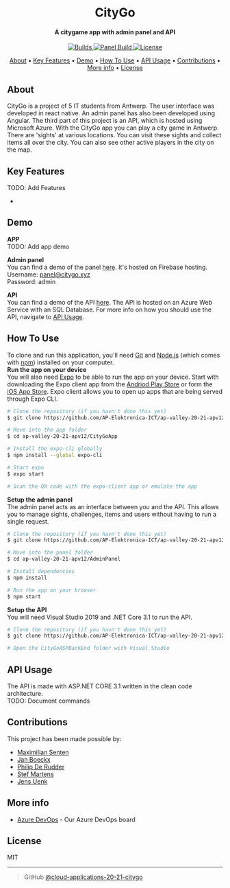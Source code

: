 <h1 align="center">
  CityGo
</h1>

<h4 align="center">A citygame app with admin panel and API</h4>

<p align="center">
  <a href="https://app.bitrise.io/app/f8e4f5158cfde012#/builds">
    <img src="https://app.bitrise.io/app/f8e4f5158cfde012/status.svg?token=cLg-X0PmNx5LMdekTn0WvA&branch=master"
         alt="Builds">
  </a>
  <a href="https://github.com/AP-Elektronica-ICT/cloud-applications-20-21-citygo/actions?query=workflow%3A%22Deploy+to+Firebase+Hosting+on+merge%22">
    <img src="https://github.com/AP-Elektronica-ICT/cloud-applications-20-21-citygo/workflows/Deploy%20to%20Firebase%20Hosting%20on%20merge/badge.svg"
         alt="Panel Build">
  </a>
  <a href="https://opensource.org/licenses/MIT">
    <img src="https://img.shields.io/badge/License-MIT-yellow.svg"
         alt="License">
  </a>
</p>

<p align="center">
  <a href="#about">About</a> •
  <a href="#key-features">Key Features</a> •
  <a href="#demo">Demo</a> •
  <a href="#how-to-use">How To Use</a> •
  <a href="#api-usage">API Usage</a> •
  <a href="#contributions">Contributions</a> •
  <a href="#more-info">More info</a> •
  <a href="#license">License</a>
</p>

## About

CityGo is a project of 5 IT students from Antwerp. The user interface was developed in react native. An admin panel has also been developed using Angular. The third part of this project is an API, which is hosted using Microsoft Azure.
With the CityGo app you can play a city game in Antwerp. There are 'sights' at various locations. You can visit these sights and collect items all over the city. You can also see other active players in the city on the map.

## Key Features

TODO: Add Features

-

## Demo

**APP**  
TODO: Add app demo  
  
**Admin panel**  
You can find a demo of the panel [here](https://panel.citygo.xyz). It's hosted on Firebase hosting.  
Username: panel@citygo.xyz  
Password: admin  
  
**API**  
You can find a demo of the API [here](https://citygoaspbackend20201224141859.azurewebsites.net/Sights). The API is hosted on an Azure Web Service with an SQL Database. For more info on how you should use the API, navigate to <a href="#api-usage">API Usage</a>.  

## How To Use

To clone and run this application, you'll need [Git](https://git-scm.com) and [Node.js](https://nodejs.org/en/download/) (which comes with [npm](http://npmjs.com)) installed on your computer.  
**Run the app on your device**  
You will also need [Expo](https://docs.expo.io) to be able to run the app on your device. Start with downloading the Expo client app from the [Andriod Play Store](https://play.google.com/store/apps/details?id=host.exp.exponent) or form the [iOS App Store](https://apps.apple.com/nl/app/expo-client/id982107779). Expo client allows you to open up apps that are being served through Expo CLI.  

```bash
# Clone the repository (if you havn't done this yet)
$ git clone https://github.com/AP-Elektronica-ICT/ap-valley-20-21-apv12/

# Move into the app folder
$ cd ap-valley-20-21-apv12/CityGoApp

# Install the expo-cli globally
$ npm install --global expo-cli

# Start expo
$ expo start

# Scan the QR code with the expo-client app or emulate the app
```

**Setup the admin panel**  
The admin panel acts as an interface between you and the API. This allows you to manage sights, challenges, items and users without having to run a single request.  

```bash
# Clone the repository (if you havn't done this yet)
$ git clone https://github.com/AP-Elektronica-ICT/ap-valley-20-21-apv12/

# Move into the panel folder
$ cd ap-valley-20-21-apv12/AdminPanel

# Install dependencies
$ npm install

# Run the app on your browser
$ npm start
```

**Setup the API**  
You will need Visual Studio 2019 and .NET Core 3.1 to run the API.

```bash
# Clone the repository (if you havn't done this yet)
$ git clone https://github.com/AP-Elektronica-ICT/ap-valley-20-21-apv12/

# Open the CityGoASPBackEnd folder with Visual Studio
```

## API Usage

The API is made with ASP.NET CORE 3.1 written in the clean code architecture.  
TODO: Document commands  

## Contributions

This project has been made possible by:

- [Maximilian Senten](https://github.com/BePotato)
- [Jan Boeckx](https://github.com/jb500)
- [Philip De Rudder](https://github.com/PhilipDeRudder)
- [Stef Martens](https://github.com/stef2607)
- [Jens Uenk](https://github.com/jensuenk)

## More info

- [Azure DevOps](https://dev.azure.com/s107714/CloudApplictions%20CityGo/_dashboards/dashboard/fdc8c4c4-f96d-44ac-abaa-803af60584f3) - Our Azure DevOps board

## License

MIT

---

> GitHub [@cloud-applications-20-21-citygo](https://github.com/AP-Elektronica-ICT/cloud-applications-20-21-citygo)
